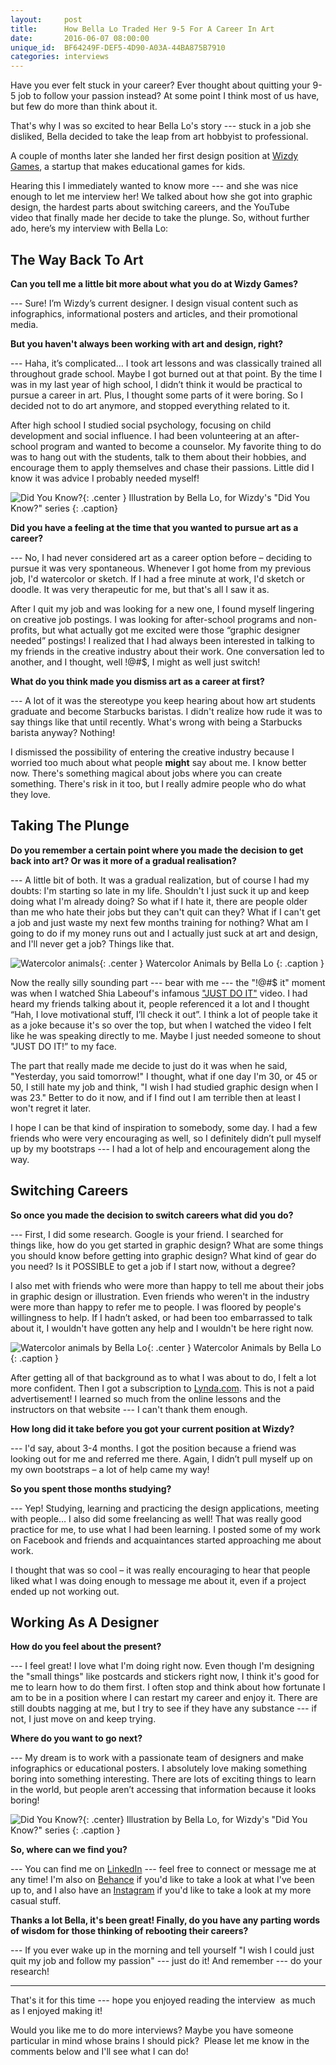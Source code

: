 ```yaml
---
layout:     post
title:      How Bella Lo Traded Her 9-5 For A Career In Art
date:       2016-06-07 08:00:00
unique_id:  BF64249F-DEF5-4D90-A03A-44BA875B7910
categories: interviews
---
```


Have you ever felt stuck in your career? Ever thought about quitting
your 9-5 job to follow your passion instead? At some point I think
most of us have, but few do more than think about it.

That's why I was so excited to hear Bella Lo's story --- stuck in a job
she disliked, Bella decided to take the leap from art hobbyist to
professional.

A couple of months later she landed her first design position
at [Wizdy Games](http://wizdygames.com/), a startup that makes
educational games for kids.

Hearing this I immediately wanted to know more --- and she was nice
enough to let me interview her! We talked about how she got into
graphic design, the hardest parts about switching careers, and the
YouTube video that finally made her decide to take the plunge. So,
without further ado, here’s my interview with Bella Lo:

The Way Back To Art
-------------------

**Can you tell me a little bit more about what you do at Wizdy Games?**

--- Sure! I’m Wizdy’s current designer. I design visual content such as
infographics, informational posters and articles, and their
promotional media.

**But you haven't always been working with art and design, right?**

--- Haha, it’s complicated… I took art lessons and was classically
trained all throughout grade school. Maybe I got burned out at that
point. By the time I was in my last year of high school, I didn’t
think it would be practical to pursue a career in art. Plus, I thought
some parts of it were boring. So I decided not to do art anymore, and
stopped everything related to it.

After high school I studied social psychology, focusing on child
development and social influence. I had been volunteering at an
after-school program and wanted to become a counselor. My favorite
thing to do was to hang out with the students, talk to them about
their hobbies, and encourage them to apply themselves and chase their
passions. Little did I know it was advice I probably needed myself!

![Did You Know?](/assets/bella-lo-winter.png){: .center }
Illustration by Bella Lo, for Wizdy's "Did You Know?" series
{: .caption}

**Did you have a feeling at the time that you wanted to pursue art as
a career?**

--- No, I had never considered art as a career option before –
deciding to pursue it was very spontaneous. Whenever I got home from
my previous job, I'd watercolor or sketch. If I had a free minute at
work, I'd sketch or doodle. It was very therapeutic for me, but that's
all I saw it as.

After I quit my job and was looking for a new one, I found myself
lingering on creative job postings. I was looking for after-school
programs and non-profits, but what actually got me excited were those
“graphic designer needed” postings! I realized that I had always been
interested in talking to my friends in the creative industry about
their work. One conversation led to another, and I thought, well !@#$,
I might as well just switch!

**What do you think made you dismiss art as a career at first?**

--- A lot of it was the stereotype you keep hearing about how art
students graduate and become Starbucks baristas. I didn't realize how
rude it was to say things like that until recently. What's wrong with
being a Starbucks barista anyway? Nothing!

I dismissed the possibility of entering the creative industry because
I worried too much about what people **might** say about me.
I know better now. There's something magical about jobs where you can
create something. There's risk in it too, but I really admire people
who do what they love.

Taking The Plunge
-----------------

**Do you remember a certain point where you made the decision to get
back into art? Or was it more of a gradual realisation?**

--- A little bit of both. It was a gradual realization, but of course
I had my doubts: I'm starting so late in my life. Shouldn't I just
suck it up and keep doing what I'm already doing? So what if I hate
it, there are people older than me who hate their jobs but they can't
quit can they? What if I can't get a job and just waste my next few
months training for nothing? What am I going to do if my money runs
out and I actually just suck at art and design, and I'll never get
a job? Things like that.

![Watercolor animals](/assets/bella-lo-fox.jpg){: .center }
Watercolor Animals by Bella Lo
{: .caption }

Now the really silly sounding part --- bear with me --- the "!@#$ it"
moment was when I watched Shia Labeouf's infamous ["JUST DO
IT"](https://www.youtube.com/watch?v=ZXsQAXx_ao0) video. I had heard
my friends talking about it, people referenced it a lot and I thought
“Hah, I love motivational stuff, I’ll check it out”. I think a lot of
people take it as a joke because it's so over the top, but when
I watched the video I felt like he was speaking directly to me. Maybe
I just needed someone to shout "JUST DO IT!” to my face.

The part that really made me decide to just do it was when he said,
"Yesterday, you said tomorrow!" I thought, what if one day I'm 30, or
45 or 50, I still hate my job and think, "I wish I had studied graphic
design when I was 23." Better to do it now, and if I find out I am
terrible then at least I won't regret it later.

I hope I can be that kind of inspiration to somebody, some day. I had
a few friends who were very encouraging as well, so I definitely
didn’t pull myself up by my bootstraps --- I had a lot of help and
encouragement along the way.

Switching Careers
-----------------

**So once you made the decision to switch careers what did you do?**

--- First, I did some research. Google is your friend. I searched for
things like, how do you get started in graphic design? What are some
things you should know before getting into graphic design? What kind
of gear do you need? Is it POSSIBLE to get a job if I start now,
without a degree?

I also met with friends who were more than happy to tell me about
their jobs in graphic design or illustration. Even friends who weren't
in the industry were more than happy to refer me to people. I was
floored by people's willingness to help. If I hadn’t asked, or had
been too embarrassed to talk about it, I wouldn't have gotten any help
and I wouldn't be here right now.

![Watercolor animals by Bella
Lo](/assets/bella-lo-dog-and-canary.jpg){: .center }
Watercolor Animals by Bella Lo
{: .caption }

After getting all of that background as to what I was about to do,
I felt a lot more confident. Then I got a subscription to
[Lynda.com](http://lynda.com/). This is not a paid advertisement!
I learned so much from the online lessons and the instructors on that
website --- I can't thank them enough.

**How long did it take before you got your current position at
Wizdy?**

--- I'd say, about 3-4 months. I got the position because a friend was
looking out for me and referred me there. Again, I didn’t pull myself
up on my own bootstraps – a lot of help came my way!

**So you spent those months studying?**

--- Yep! Studying, learning and practicing the design applications,
meeting with people… I also did some freelancing as well! That was
really good practice for me, to use what I had been learning. I posted
some of my work on Facebook and friends and acquaintances started
approaching me about work.

I thought that was so cool – it was really encouraging to hear that
people liked what I was doing enough to message me about it, even if
a project ended up not working out.

Working As A Designer
---------------------

**How do you feel about the present?**

--- I feel great! I love what I'm doing right now. Even though I'm
designing the "small things" like postcards and stickers right now,
I think it's good for me to learn how to do them first. I often stop
and think about how fortunate I am to be in a position where I can
restart my career and enjoy it. There are still doubts nagging at me,
but I try to see if they have any substance --- if not, I just move on
and keep trying.

**Where do you want to go next?**

--- My dream is to work with a passionate team of designers and make
infographics or educational posters. I absolutely love making
something boring into something interesting. There are lots of
exciting things to learn in the world, but people aren’t accessing
that information because it looks boring!

![Did You Know?](/assets/bella-lo-nintendo-controller.png){: .center}
Illustration by Bella Lo, for Wizdy's "Did You Know?" series
{: .caption }


**So, where can we find you?**

--- You can find me on
[LinkedIn](https://www.linkedin.com/in/bellalo) --- feel free to connect
or message me at any time! I'm also on
[Behance](http://behance.net/isa-bella) if you'd like to take a look
at what I've been up to, and I also have
an [Instagram](https://www.instagram.com/iis.bella) if you'd like to
take a look at my more casual stuff.

**Thanks a lot Bella, it's been great! Finally, do you have any
parting words of wisdom for those thinking of rebooting their
careers?**

--- If you ever wake up in the morning and tell yourself "I wish
I could just quit my job and follow my passion" --- just do it! And
remember --- do your research!

---

That's it for this time --- hope you enjoyed reading the interview  as
much as I enjoyed making it!

Would you like me to do more interviews? Maybe you have someone
particular in mind whose brains I should pick?  Please let me know in
the comments below and I'll see what I can do!

